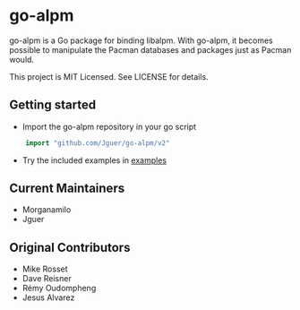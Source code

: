 # go-alpm

go-alpm is a Go package for binding libalpm. With go-alpm, it becomes possible
to manipulate the Pacman databases and packages just as Pacman would.

This project is MIT Licensed. See LICENSE for details.

## Getting started

- Import the go-alpm repository in your go script

```go
	import "github.com/Jguer/go-alpm/v2"
```

- Try the included examples in [examples](testdata/examples/)

## Current Maintainers

- Morganamilo
- Jguer

## Original Contributors

- Mike Rosset
- Dave Reisner
- Rémy Oudompheng
- Jesus Alvarez

